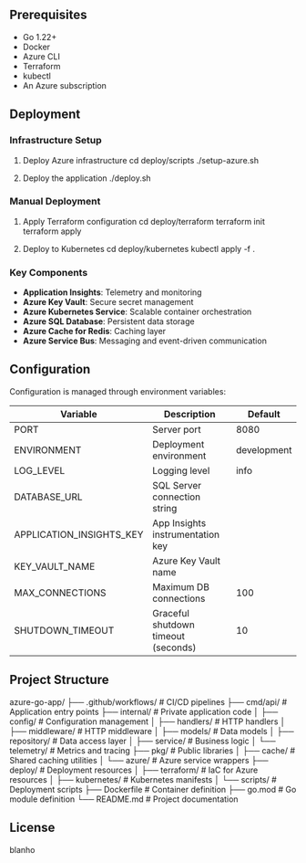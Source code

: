## Prerequisites

- Go 1.22+
- Docker
- Azure CLI
- Terraform
- kubectl
- An Azure subscription

## Deployment

### Infrastructure Setup

1. Deploy Azure infrastructure
cd deploy/scripts
./setup-azure.sh

2. Deploy the application
./deploy.sh

### Manual Deployment

1. Apply Terraform configuration
cd deploy/terraform
terraform init
terraform apply

2. Deploy to Kubernetes
cd deploy/kubernetes
kubectl apply -f .

### Key Components

- **Application Insights**: Telemetry and monitoring
- **Azure Key Vault**: Secure secret management
- **Azure Kubernetes Service**: Scalable container orchestration
- **Azure SQL Database**: Persistent data storage
- **Azure Cache for Redis**: Caching layer
- **Azure Service Bus**: Messaging and event-driven communication

## Configuration

Configuration is managed through environment variables:

| Variable | Description | Default |
|----------|-------------|---------|
| PORT | Server port | 8080 |
| ENVIRONMENT | Deployment environment | development |
| LOG_LEVEL | Logging level | info |
| DATABASE_URL | SQL Server connection string | |
| APPLICATION_INSIGHTS_KEY | App Insights instrumentation key | |
| KEY_VAULT_NAME | Azure Key Vault name | |
| MAX_CONNECTIONS | Maximum DB connections | 100 |
| SHUTDOWN_TIMEOUT | Graceful shutdown timeout (seconds) | 10 |

## Project Structure
azure-go-app/
├── .github/workflows/           # CI/CD pipelines
├── cmd/api/                     # Application entry points
├── internal/                    # Private application code
│   ├── config/                  # Configuration management
│   ├── handlers/                # HTTP handlers
│   ├── middleware/              # HTTP middleware
│   ├── models/                  # Data models
│   ├── repository/              # Data access layer
│   ├── service/                 # Business logic
│   └── telemetry/               # Metrics and tracing
├── pkg/                         # Public libraries
│   ├── cache/                   # Shared caching utilities
│   └── azure/                   # Azure service wrappers
├── deploy/                      # Deployment resources
│   ├── terraform/               # IaC for Azure resources
│   ├── kubernetes/              # Kubernetes manifests
│   └── scripts/                 # Deployment scripts
├── Dockerfile                   # Container definition
├── go.mod                       # Go module definition
└── README.md                    # Project documentation

## License
blanho
